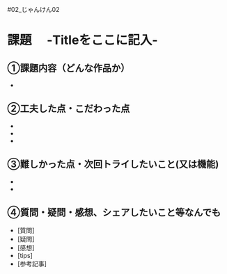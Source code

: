 #02_じゃんけん02
# 課題　 -Titleをここに記入-

## ①課題内容（どんな作品か）
- 

## ②工夫した点・こだわった点
- 
- 
- 

## ③難しかった点・次回トライしたいこと(又は機能)
- 
- 

## ④質問・疑問・感想、シェアしたいこと等なんでも
- [質問]
- [疑問]
- [感想]
- [tips]
- [参考記事]
